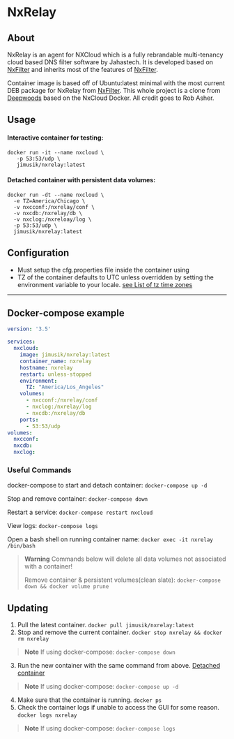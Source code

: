 # NxRelay #

## About ##
NxRelay is an agent for NXCloud which is a fully rebrandable multi-tenancy cloud based DNS filter software by Jahastech. It is developed based on [NxFilter](http://nxfilter.org/p3/) and inherits most of the features of [NxFilter](http://nxfilter.org/p3/).

Container image is based off of Ubuntu:latest minimal with the most current DEB package for NxRelay from [NxFilter](https://nxfilter.org/p3/download/).  This whole project is a clone from [Deepwoods](https://github.com/DeepWoods) based on the NxCloud Docker.  All credit goes to Rob Asher.

## Usage ##

#### Interactive container for testing: ####

```
docker run -it --name nxcloud \
   -p 53:53/udp \
   jimusik/nxrelay:latest
```

#### Detached container with persistent data volumes: ####

```
docker run -dt --name nxcloud \
  -e TZ=America/Chicago \
  -v nxcconf:/nxrelay/conf \
  -v nxcdb:/nxrelay/db \
  -v nxclog:/nxreloay/log \
  -p 53:53/udp \
  jimusik/nxrelay:latest
```


## Configuration
* Must setup the cfg.properties file inside the container using
* TZ of the container defaults to UTC unless overridden by setting the environment variable to your locale.  [see List of tz time zones](https://en.wikipedia.org/wiki/List_of_tz_database_time_zones)


---
## Docker-compose example ##

```yaml
version: '3.5'

services:
  nxcloud:
    image: jimusik/nxrelay:latest
    container_name: nxrelay
    hostname: nxrelay
    restart: unless-stopped
    environment:
      TZ: "America/Los_Angeles"
    volumes:
      - nxcconf:/nxrelay/conf
      - nxclog:/nxrelay/log
      - nxcdb:/nxrelay/db
    ports:
      - 53:53/udp
volumes:
  nxcconf:
  nxcdb:
  nxclog:
```

### Useful Commands ###
docker-compose to start and detach container: `docker-compose up -d`

Stop and remove container: `docker-compose down`

Restart a service: `docker-compose restart nxcloud`

View logs: `docker-compose logs`

Open a bash shell on running container name: `docker exec -it nxrelay /bin/bash`

> **Warning**
> Commands below will delete all data volumes not associated with a container!
> 
> Remove container & persistent volumes(clean slate): `docker-compose down && docker volume prune`

## Updating ##
1. Pull the latest container.  `docker pull jimusik/nxrelay:latest`
2. Stop and remove the current container.  `docker stop nxrelay && docker rm nxrelay `
> **Note** If using docker-compose:  `docker-compose down`
3. Run the new container with the same command from above.  [Detached container](#detached-container-with-persistent-data-volumes)
> **Note** If using docker-compose:  `docker-compose up -d`
4. Make sure that the container is running.  `docker ps`
5. Check the container logs if unable to access the GUI for some reason.  `docker logs nxrelay`
> **Note** If using docker-compose:  `docker-compose logs`
